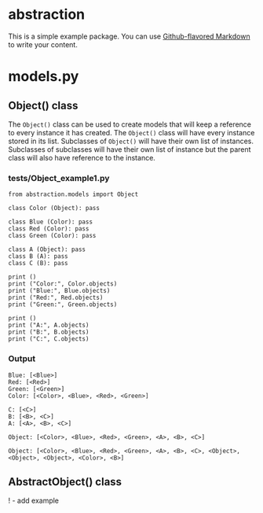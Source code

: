 # abstraction

This is a simple example package. You can use
[Github-flavored Markdown](https://guides.github.com/features/mastering-markdown/)
to write your content.


# models.py
## Object() class

The `Object()` class can be used to create models that will keep a reference to every instance it has created.
The `Object()` class will have every instance stored in its list.
Subclasses of `Object()` will have their own list of instances.
Subclasses of subclasses will have their own list of instance but the parent class will also have reference to the instance. 

### tests/Object_example1.py
    from abstraction.models import Object

    class Color (Object): pass

    class Blue (Color): pass
    class Red (Color): pass
    class Green (Color): pass

    class A (Object): pass
    class B (A): pass
    class C (B): pass
    
    print ()
    print ("Color:", Color.objects)
    print ("Blue:", Blue.objects)
    print ("Red:", Red.objects)
    print ("Green:", Green.objects)
    
    print ()
    print ("A:", A.objects)
    print ("B:", B.objects)
    print ("C:", C.objects)
    
    
### Output

    Blue: [<Blue>]
    Red: [<Red>]
    Green: [<Green>]
    Color: [<Color>, <Blue>, <Red>, <Green>]

    C: [<C>]
    B: [<B>, <C>]
    A: [<A>, <B>, <C>]

    Object: [<Color>, <Blue>, <Red>, <Green>, <A>, <B>, <C>]

    Object: [<Color>, <Blue>, <Red>, <Green>, <A>, <B>, <C>, <Object>, <Object>, <Object>, <Color>, <B>]
    
    
    
## AbstractObject() class
 ! - add example
        
